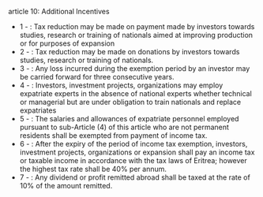 article 10: Additional Incentives

<ul>
			<li>1 - : Tax reduction may be made on payment made by investors towards studies, research or training of nationals aimed at improving production or for purposes of expansion<ul>
			</ul></li>			<li>2 - : Tax reduction may be made on donations by investors towards studies, research or training of nationals.<ul>
			</ul></li>			<li>3 - : Any loss incurred during the exemption period by an investor may be carried forward for three consecutive years. <ul>
			</ul></li>			<li>4 - : Investors, investment projects, organizations may employ expatriate experts in the absence of national experts whether technical or managerial but are under obligation to train nationals and replace expatriates<ul>
			</ul></li>			<li>5 - : The salaries and allowances of expatriate personnel employed pursuant to sub-Article (4) of this article who are not permanent residents shall be exempted from payment of income tax. <ul>
			</ul></li>			<li>6 - : After the expiry of the period of income tax exemption, investors, investment projects, organizations or expansion shall pay an income tax or taxable income in accordance with the tax laws of Eritrea; however the highest tax rate shall be 40% per annum. <ul>
			</ul></li>			<li>7 - : Any dividend or profit remitted abroad shall be taxed at the rate of 10% of the amount remitted. <ul>
			</ul></li></ul>